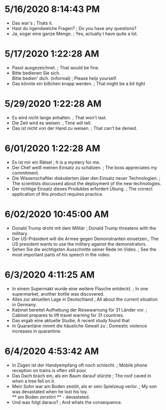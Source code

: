 
# 5/16/2020 8:14:43 PM

* Das war's ; Thats it.
* Hast du irgendwelche Fragen? ; Do you have any questions?
* Ja, sogar eine ganze Menge. ; Yes, actually I have quite a lot.

# 5/17/2020 1:22:28 AM

* Passt ausgezeichnet. ; That would be fine.
* Bitte bedienen Sie sich. <br> Bitte bedien' dich. (informal) ; Please help yourself.
* Das könnte ein bißchen knapp werden. ; That might be a bit tight

# 5/29/2020 1:22:28 AM

* Es wird nicht lange anhalten. ; That won't last.
* Die Zeit wird es weisen. ; Time will tell.
* Das ist nicht von der Hand zu weisen. ; That can't be denied.

# 6/01/2020 1:22:28 AM

* Es ist mir ein Rätsel ; It is a mystery for me.
* Der Chef weiß meinen Einsatz zu schätzen. ; The boss appreciates my commitment.
* Die Wissenschaftler diskutierten über den Einsatz neuer Technologien. ; The scientists discussed about the deployment of the new technologies.
* Der richtige Einsatz dieses Produktes erfordert Übung. ; The correct application of this product requires practice.

# 6/02/2020 10:45:00 AM
* Donald Trump droht mit dem Militär ; Donald Trump threatens with the military.
* Der US-Präsident will die Armee gegen Demonstranten einsetzen.; The US president wants to use the military against the demonstrators.
* Sehen Sie die wichtigsten Ausschnitte seiner Rede im Video. ; See the most important parts of his speech in the video.

# 6/3/2020 4:11:25 AM
* In einem Supermakt wurde eine weitere Flasche entdeckt. ; In one supermarket, another bottle was discovered.
* Alles zur aktuellen Lage in Deutschland ; All about the current situation in Germany.
* Kabinet bereitet Aufhebung der Reisewarnung für 31 Länder vor. ; Cabinet prepares to lift travel warning for 31 countries.
* Das ergab eine aktuelle Studie; A recent study found that
* In Quarantäne nimmt die häusliche Gewalt zu ; Domestic violence increases in quarantine.

# 6/4/2020 4:53:42 AM
* In Zügen ist der Handyempfang oft noch schlecht. ; Mobile phone reception on trains is often still poor.
* Das Dach brach ein, als ein Baum darauf stürzte ; The roof caved in when a tree fell on it. 
* Mein Sohn war am Boden zestöt, als er sein Spielzeug verlor. ; My son was devastated when he lost his toy. <br> ** am Boden zerstört ** - devastated.
* Und was folgt daraus? ; And whats the consequence.
